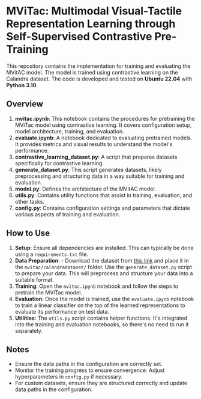 
# MViTac: Multimodal Visual-Tactile Representation Learning through Self-Supervised Contrastive Pre-Training

This repository contains the implementation for training and evaluating the MVitAC model. The model is trained using contrastive learning on the Calandra dataset. The code is developed and tested on **Ubuntu 22.04** with **Python 3.10**.
## Overview

1. **mvitac.ipynb**: This notebook contains the procedures for pretraining the MViTac model using contrastive learning. It covers configuration setup, model architecture, training, and evaluation.
2. **evaluate.ipynb**: A notebook dedicated to evaluating pretrained models. It provides metrics and visual results to understand the model's performance.
3. **contrastive_learning_dataset.py**: A script that prepares datasets specifically for contrastive learning.
4. **generate_dataset.py**: This script generates datasets, likely preprocessing and structuring data in a way suitable for training and evaluation.
5. **model.py**: Defines the architecture of the MVitAC model.
6. **utils.py**: Contains utility functions that assist in training, evaluation, and other tasks.
7. **config.py**: Contains configuration settings and parameters that dictate various aspects of training and evaluation.

## How to Use

1. **Setup**: Ensure all dependencies are installed. This can typically be done using a `requirements.txt` file.
2. **Data Preparation**: - Download the dataset from [this link](https://drive.google.com/drive/folders/1wHEg_RR8YAQjMnt9r5biUwo5z3P6bjR3) and place it in the `mvitac/calandradataset/` folder. Use the `generate_dataset.py` script to prepare your data. This will preprocess and structure your data into a suitable format.
3. **Training**: Open the `mvitac.ipynb` notebook and follow the steps to pretrain the MViTac model.
4. **Evaluation**: Once the model is trained, use the `evaluate.ipynb` notebook to train a linear classifier on the top of the learned representations to evaluate its performance on test data.
5. **Utilities**: The `utils.py` script contains helper functions. It's integrated into the training and evaluation notebooks, so there's no need to run it separately.

## Notes

- Ensure the data paths in the configuration are correctly set.
- Monitor the training progress to ensure convergence. Adjust hyperparameters in `config.py` if necessary.
- For custom datasets, ensure they are structured correctly and update data paths in the configuration.
